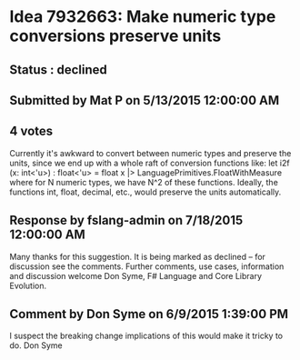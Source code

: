 # Idea 7932663: Make numeric type conversions preserve units #

## Status : declined

## Submitted by Mat P on 5/13/2015 12:00:00 AM

## 4 votes

Currently it's awkward to convert between numeric types and preserve the units, since we end up with a whole raft of conversion functions like:
let i2f (x: int<'u>) : float<'u> =
float x |> LanguagePrimitives.FloatWithMeasure
where for N numeric types, we have N^2 of these functions.
Ideally, the functions int, float, decimal, etc., would preserve the units automatically.

## Response by fslang-admin on 7/18/2015 12:00:00 AM

Many thanks for this suggestion. It is being marked as declined – for discussion see the comments.
Further comments, use cases, information and discussion welcome
Don Syme, F# Language and Core Library Evolution.


## Comment by Don Syme on 6/9/2015 1:39:00 PM

I suspect the breaking change implications of this would make it tricky to do.
Don Syme
